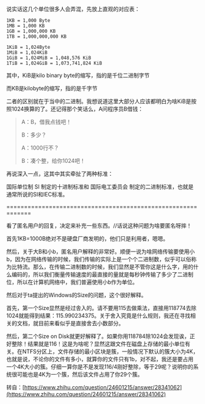 说实话这几个单位很多人会弄混，先放上直观的对应表：

```
1KB = 1,000 Byte
1MB = 1,000 KB
1GB = 1,000,000 KB
1TB = 1,000,000,000 KB

1KiB = 1,024Byte
1MiB = 1,024KiB
1GiB = 1,024MiB = 1,048,576 KiB
1TiB = 1,024GiB = 1,073,741,824 KiB
```

其中，KiB是kilo binary byte的缩写，指的是千位二进制字节

而KB是kilobyte的缩写，指的是千字节

二者的区别就在于当中的二进制。我想说道这里大部分人应该都明白为啥KiB是按照1024换算的了。还记得那个笑话么，A问程序员B借钱：

> A：B，借我点钱吧！
>
> B：多少？
>
> A：1000行不？
>
> B：凑个整，给你1024吧！

再说深入一点，这其中其实牵扯了两种标准：

国际单位制 SI 制定的十进制标准和 国际电工委员会 制定的二进制标准，也就是通常所说的SI和IEC标准。

=============================================================

看了匿名用户的回复，决定来补充一些东西。//话说这种问题为啥要匿名呀摔！

首先1KB=1000B绝对不是硬盘厂商发明的，他们只是利用者，嗯嗯。

然后，关于大B和小b，匿名用户解释的非常好。顺便一说为啥网络传输要使用小b，因为在网络传输的时候，我们传输的实际上是一个个二进制数，似乎可以俗称为比特流。那么，在传输二进制数的时候，我们显然是不管你这是什么字，用的什么编码的，所以我们衡量传输速度的最直接的量就是每秒钟传输了多少了二进制位，所以在计算机网络中，我们普遍使用小b作为单位。

然后对于ta提出的Windows的Size的问题，这个很好解释。

首先，第一个Size显然是经过舎入的。请不要用115去做乘法，直接用118774去除1024就能得到结果：115.990234375。关于舍入究竟是什么规则，我还在寻找相关的文档，就目前来看似乎是直接舍去小数部分。

然后，第二个Size on Disk就更好解释了。如果你用118784除1024会发现诶，正好整除！结果就是116！这是为啥呢？显然这跟文件在磁盘上存储的最小单位有关。在NTFS分区上，文件存储的最小区块是簇，一般情况下默认的簇大小为4K，也就是说，不论你的文件有多小，就算你的文件只有1b，对不起，我还是要占用一个4K大小的簇。仔细一算你是不是发现116/4刚好整除，等于29呢？说明你的系统很可能也是4K为一个簇，然后该文件占用了你29个簇。

转自：[https://www.zhihu.com/question/24601215/answer/28341062](https://www.zhihu.com/question/24601215/answer/28341062)

